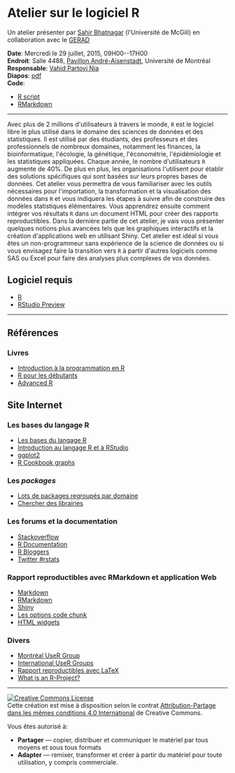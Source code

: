 # Atelier sur le logiciel R

Un atelier pr&eacute;senter par [Sahir Bhatnagar](http://sahirbhatnagar.com/) (l'Universit&eacute; de McGill)
en collaboration avec le [GERAD](https://gerad.ca/fr)

**Date**: Mercredi le 29 juillet, 2015, 09H00--17H00  
**Endroit**: Salle 4488, [Pavillon Andr&eacute;-Aisenstadt](http://plancampus.umontreal.ca/montreal/?tx_lbocampusmap_pi1%5Bbuilding%5D=376&tx_lbocampusmap_pi1%5Baction%5D=show&tx_lbocampusmap_pi1%5Bcontroller%5D=Building&cHash=6e876ce63711104a7c5d4d8b41033b2e), Université de Montréal  
**Responsable**: [Vahid Partovi Nia](http://vahid.probstat.ca/)  
**Diapos**: [pdf](https://github.com/sahirbhatnagar/atelier-R-GERAD/blob/master/pr%C3%A9sentation/atelier-R-GERAD.pdf)  
**Code**: 
* [R script](https://raw.githubusercontent.com/sahirbhatnagar/atelier-R-GERAD/master/script/atelier-R-GERAD.R)  
* [RMarkdown](https://raw.githubusercontent.com/sahirbhatnagar/atelier-R-GERAD/master/markdown/test.Rmd)  


----

Avec plus de 2 millions d'utilisateurs &agrave; travers le monde, `R` est le logiciel libre le plus utilis&eacute; dans le domaine des sciences de donn&eacute;es et des statistiques. Il est utilis&eacute; par des &eacute;tudiants, des professeurs et des professionnels de nombreux domaines, notamment les finances, la bioinformatique, l'&eacute;cologie, la g&eacute;n&eacute;tique, l'&eacute;conom&eacute;trie, l'&eacute;pid&eacute;miologie et les statistiques appliqu&eacute;es. Chaque ann&eacute;e, le nombre d'utilisateurs `R` augmente de 40%. De plus en plus, les organisations l'utilisent pour &eacute;tablir des solutions sp&eacute;cifiques qui sont bas&eacute;es sur leurs propres bases de donn&eacute;es. Cet atelier vous permettra de vous familiariser avec les outils n&eacute;cessaires pour l'importation, la transformation et la visualisation des donn&eacute;es dans `R` et vous indiquera les &eacute;tapes &agrave; suivre afin de construire des mod&egrave;les statistiques &eacute;l&eacute;mentaires. Vous apprendrez ensuite comment int&eacute;grer vos r&eacute;sultats `R` dans un document HTML pour cr&eacute;er des rapports reproductibles. Dans la derni&egrave;re partie de cet atelier, je vais vous pr&eacute;senter quelques notions plus avanc&eacute;es tels que les graphiques interactifs et la cr&eacute;ation d'applications web en utilisant Shiny. Cet atelier est id&eacute;al si vous &ecirc;tes un non-programmeur sans exp&eacute;rience de la science de donn&eacute;es ou si vous envisagez faire la transition vers `R` &agrave; partir d'autres logiciels comme SAS ou Excel pour faire des analyses plus complexes de vos donn&eacute;es.

## Logiciel requis

* [R](http://cran.r-project.org/)
* [RStudio Preview](http://www.rstudio.com/products/rstudio/download/preview/)


----

## R&eacute;f&eacute;rences

### Livres

* [Introduction &agrave; la programmation en R](https://cran.r-project.org/doc/contrib/Goulet_introduction_programmation_R.pdf)
* [R pour les d&eacute;butants](https://cran.r-project.org/doc/contrib/Paradis-rdebuts_fr.pdf)
* [Advanced R](http://adv-r.had.co.nz/)


## Site Internet

### Les bases du langage R

* [Les bases du langage R](http://www.aliquote.org/cours/misc/mooc/introR.pdf)
* [Introduction au langage R et &agrave; RStudio](http://www.aliquote.org/cours/misc/mooc/labs.pdf)
* [ggplot2](http://docs.ggplot2.org/current/) 
* [R Cookbook graphs](http://www.cookbook-r.com/Graphs/)

### Les _packages_

* [Lots de packages regroup&eacute;s par domaine](https://cran.r-project.org/web/views/)
* [Chercher des librairies](http://www.r-pkg.org/)


### Les forums et la documentation

* [Stackoverflow](http://stackoverflow.com/questions/tagged/r)
* [R Documentation](http://www.rdocumentation.org/)
* [R Bloggers](http://www.r-bloggers.com/)
* [Twitter #rstats](https://twitter.com/search?q=\%23rstats)


### Rapport reproductibles avec RMarkdown et application Web

* [Markdown](http://daringfireball.net/projects/markdown/syntax)
* [RMarkdown](http://rmarkdown.rstudio.com/)
* [Shiny](http://shiny.rstudio.com/)
* [Les options code chunk](http://yihui.name/knitr/options/)
* [HTML widgets](http://www.htmlwidgets.org/)


### Divers

* [Montréal UseR Group](http://www.meetup.com/Montreal-R-User-Group/)
* [International UseR Groups](http://blog.revolutionanalytics.com/local-r-groups.html)
* [Rapport reproductibles avec LaTeX](https://github.com/sahirbhatnagar/knitr-tutorial)
* [What is an R-Project?](https://support.rstudio.com/hc/en-us/articles/200526207-Using-Projects)







----

<a rel="license" href="http://creativecommons.org/licenses/by/4.0/"><img alt="Creative Commons License" style="border-width:0" src="https://i.creativecommons.org/l/by/4.0/88x31.png" /></a><br />Cette cr&eacute;ation est mise &agrave; disposition selon le contrat <a rel="license" href="https://creativecommons.org/licenses/by-sa/4.0/deed.fr">Attribution-Partage dans les m&ecirc;mes conditions 4.0 International</a>  de Creative Commons.  

Vous &ecirc;tes autoris&eacute; &agrave;:  
* **Partager** — copier, distribuer et communiquer le mat&eacute;riel par tous moyens et sous tous formats
* **Adapter** — remixer, transformer et cr&eacute;er &agrave; partir du mat&eacute;riel pour toute utilisation, y compris commerciale.

